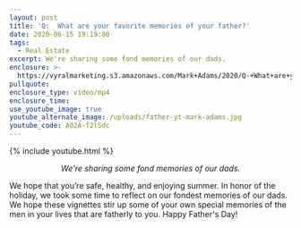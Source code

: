 ```yaml
---
layout: post
title: 'Q:  What are your favorite memories of your father?'
date: 2020-06-15 19:19:00
tags:
  - Real Estate
excerpt: We're sharing some fond memories of our dads.
enclosure: >-
  https://vyralmarketing.s3.amazonaws.com/Mark+Adams/2020/Q-+What+are+your+favorite+memories+of+your+father_.mp4
pullquote:
enclosure_type: video/mp4
enclosure_time:
use_youtube_image: true
youtube_alternate_image: /uploads/father-yt-mark-adams.jpg
youtube_code: A02A-f2lSdc
---
```


{% include youtube.html %}

<p style="text-align:center"><em>We're sharing some fond memories of our dads.</em></p>

We hope that you’re safe, healthy, and enjoying summer. In honor of the holiday, we took some time to reflect on our fondest memories of our dads. We hope these vignettes stir up some of your own special memories of the men in your lives that are fatherly to you. Happy Father's Day\!&nbsp;